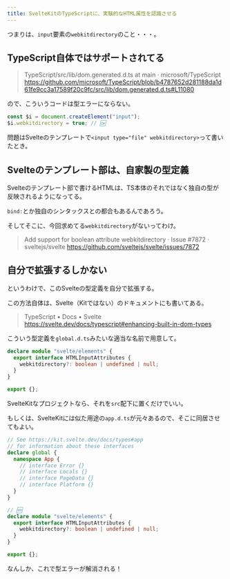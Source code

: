 ```yaml
---
title: SvelteKitのTypeScriptに、実験的なHTML属性を認識させる
---
```


つまりは、`input`要素の`webkitdirectory`のこと・・・。

## TypeScript自体ではサポートされてる

> TypeScript/src/lib/dom.generated.d.ts at main · microsoft/TypeScript
> https://github.com/microsoft/TypeScript/blob/b4787652d281188da1d61fe9cc3a17589f20c9fc/src/lib/dom.generated.d.ts#L11080

ので、こういうコードは型エラーにならない。

```ts
const $i = document.createElement("input");
$i.webkitdirectory = true; // 🆗
```

問題はSvelteのテンプレートで`<input type="file" webkitdirectory>`って書いたとき。

## Svelteのテンプレート部は、自家製の型定義

Svelteのテンプレート部で書けるHTMLは、TS本体のそれではなく独自の型が反映されるようになってる。

`bind:`とか独自のシンタックスとの都合もあるんであろう。

そしてそこに、今回求めてる`webkitdirectory`がないってわけ。

> Add support for boolean attribute webkitdirectory · Issue #7872 · sveltejs/svelte
> https://github.com/sveltejs/svelte/issues/7872

## 自分で拡張するしかない

というわけで、このSvelteの型定義を自分で拡張する。

この方法自体は、Svelte（Kitではない）のドキュメントにも書いてある。

> TypeScript • Docs • Svelte
> https://svelte.dev/docs/typescript#enhancing-built-in-dom-types

こういう型定義を`global.d.ts`みたいな適当な名前で用意して。

```ts
declare module "svelte/elements" {
  export interface HTMLInputAttributes {
    webkitdirectory?: boolean | undefined | null;
  }
}

export {};
```

SvelteKitなプロジェクトなら、それを`src`配下に置くだけでいい。

もしくは、SvelteKitには似た用途の`app.d.ts`が元々あるので、そこに同居させてもよい。

```ts
// See https://kit.svelte.dev/docs/types#app
// for information about these interfaces
declare global {
  namespace App {
    // interface Error {}
    // interface Locals {}
    // interface PageData {}
    // interface Platform {}
  }
}

// 🆕
declare module "svelte/elements" {
  export interface HTMLInputAttributes {
    webkitdirectory?: boolean | undefined | null;
  }
}

export {};
```

なんしか、これで型エラーが解消される！
